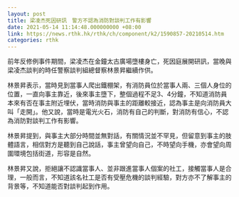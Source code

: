 ```yaml
---
layout: post
title: 梁凌杰死因研訊　警方不認為消防對談判工作有影響
date: 2021-05-14 11:14:48.000000000 +08:00
link: https://news.rthk.hk/rthk/ch/component/k2/1590857-20210514.htm
categories: rthk
---
```


前年反修例事件期間，梁凌杰在金鐘太古廣場墮樓身亡，死因庭展開研訊，當晚與梁凌杰談判的時任警察談判組總督察林景昇繼續作供。

林景昇表示，當時見到當事人爬出鐵棚架，有消防員位於當事人兩、三個人身位的位置，一直向事主靠近，後來事主墮下，整個過程不足3、4分鐘，不知道消防員本來有否在事主附近埋伏，當時消防與事主的距離較接近，認為事主是向消防員大叫「走開」。他又說，當時是電光火石，消防有自己的判斷，對消防有信心，不認為消防對談判工作有影響。

林景昇提到，與事主大部分時間並無對話，有關情況並不罕見，但留意到事主的肢體語言，相信對方是聽到自己說話，事主曾望向自己，不時望向手機，亦會望向周圍環境包括街道，形容是自然。

林景昇又說，拒絕讓不認識當事人、並非跟進當事人個案的社工，接觸當事人是合理，一般而言，不知道該名社工是否有受壓危機的談判經驗，對方亦不了解事主的背景等，不知道能否對談判起到作用。
